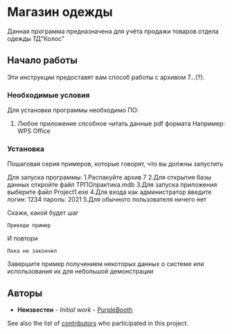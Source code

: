 ﻿# Магазин одежды


Данная программа предназначена для учёта продажи товаров отдела одежды ТД"Колос"



## Начало работы



Эти инструкции предоставят вам способ работы с архивом 7...(?).


### Необходимые условия

Для установки программы необходимо ПО:
1. Любое приложение спсобное читать данные pdf формата
Например: WPS Office




### Установка




Пошаговая серия примеров, которые говорят, что вы должны запустить

Для запуска программы: 
1.Распакуйте архив 7
2.Для открытия базы данных откройте файл ТРПОпрактика.mdb
3.Для запуска приложения выберите файл Project1.exe
4.Для входа как администратор введите логин: 1234 пароль: 2021
5.Для обычного пользователя ничего нет

Скажи, какой будет шаг

```
Приведи пример
```

И повтори

```
Пока не закончил
```

Завершите пример получением некоторых данных о системе или использования их для небольшой демонстрации




## Авторы

* **Неизвестен** - *Initial work* - [PurpleBooth](https://github.com/PurpleBooth)

See also the list of [contributors](https://github.com/your/project/contributors) who participated in this project.
